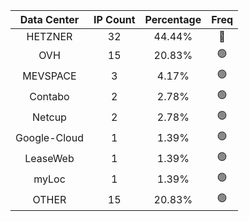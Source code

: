 | Data Center | IP Count | Percentage | Freq |
|:------------:|:--------:|:-----------:|:-----:|
| HETZNER | 32 | 44.44% | 🔴 |
| OVH | 15 | 20.83% | 🟢 |
| MEVSPACE | 3 | 4.17% | 🟢 |
| Contabo | 2 | 2.78% | 🟢 |
| Netcup | 2 | 2.78% | 🟢 |
| Google-Cloud | 1 | 1.39% | 🟢 |
| LeaseWeb | 1 | 1.39% | 🟢 |
| myLoc | 1 | 1.39% | 🟢 |
| OTHER | 15 | 20.83% | 🟢 |